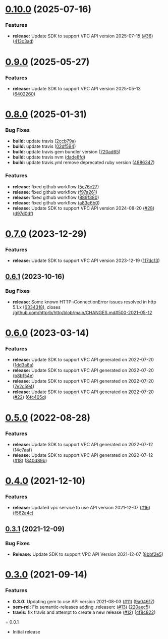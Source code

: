 # [0.10.0](https://github.com/IBM/vpc-ruby-sdk/compare/0.9.0...0.10.0) (2025-07-16)


### Features

* **release:** Update SDK to support VPC API version 2025-07-15 ([#36](https://github.com/IBM/vpc-ruby-sdk/issues/36)) ([413c3ad](https://github.com/IBM/vpc-ruby-sdk/commit/413c3ad3a55715ced2ca4d7738b38a1a83adceab))

# [0.9.0](https://github.com/IBM/vpc-ruby-sdk/compare/0.8.0...0.9.0) (2025-05-27)


### Features

* **release:** Update SDK to support VPC API version 2025-05-13 ([6402260](https://github.com/IBM/vpc-ruby-sdk/commit/6402260070a47a22c99e598e130506e59180dfda))

# [0.8.0](https://github.com/IBM/vpc-ruby-sdk/compare/0.7.0...0.8.0) (2025-01-31)


### Bug Fixes

* **build:** update travis ([2ccb79a](https://github.com/IBM/vpc-ruby-sdk/commit/2ccb79af909ede6eeeb3d99fbfd6abc6a599f90b))
* **build:** update travis ([02df594](https://github.com/IBM/vpc-ruby-sdk/commit/02df59401b2f6808f7bb95be097a41c47ae0e2b7))
* **build:** update travis gem bundler version ([720ad65](https://github.com/IBM/vpc-ruby-sdk/commit/720ad6587a69ef21bd2a88001677ecbd4b1b1105))
* **build:** update travis nvm ([dade8fd](https://github.com/IBM/vpc-ruby-sdk/commit/dade8fda88d6b91a42c1370b5ce25aa6c0f19720))
* **build:** update travis.yml remove deprecated ruby version ([4886347](https://github.com/IBM/vpc-ruby-sdk/commit/48863474edb3dce6767520deb79788ad9a36cac7))


### Features

* **release:** fixed github workflow ([5c76c27](https://github.com/IBM/vpc-ruby-sdk/commit/5c76c27085a03705eb309177035ff530ec6c8086))
* **release:** fixed github workflow ([f97a261](https://github.com/IBM/vpc-ruby-sdk/commit/f97a2614f21acfc188464a39e2a150687bdbf12d))
* **release:** fixed github workflow ([889f380](https://github.com/IBM/vpc-ruby-sdk/commit/889f380c2dd594fb34c0f0a0223a364afdb1ee07))
* **release:** fixed github workflow ([a83e6b0](https://github.com/IBM/vpc-ruby-sdk/commit/a83e6b07100c81b5ccc40214f5171a17d521d535))
* **release:** Update SDK to support VPC API version 2024-08-20 ([#28](https://github.com/IBM/vpc-ruby-sdk/issues/28)) ([d97d0df](https://github.com/IBM/vpc-ruby-sdk/commit/d97d0df05735adf6d96276eddf906b5ba1c71e1a))

# [0.7.0](https://github.com/IBM/vpc-ruby-sdk/compare/0.6.1...0.7.0) (2023-12-29)


### Features

* **release:** Update SDK to support VPC API version 2023-12-19 ([117dc13](https://github.com/IBM/vpc-ruby-sdk/commit/117dc132d21619fcea1f1493e1bcacd384b943f6))

## [0.6.1](https://github.com/IBM/vpc-ruby-sdk/compare/0.6.0...0.6.1) (2023-10-16)


### Bug Fixes

* **release:** Some known HTTP::ConnectionError issues resolved in http 5.1.x ([6334318](https://github.com/IBM/vpc-ruby-sdk/commit/6334318726ac52a6602b83b602926153d6aa949f)), closes [/github.com/httprb/http/blob/main/CHANGES.md#500-2021-05-12](https://github.com//github.com/httprb/http/blob/main/CHANGES.md/issues/500-2021-05-12)

# [0.6.0](https://github.com/IBM/vpc-ruby-sdk/compare/0.5.0...0.6.0) (2023-03-14)


### Features

* **release:** Update SDK to support VPC API generated on 2022-07-20 ([1dd3a8a](https://github.com/IBM/vpc-ruby-sdk/commit/1dd3a8ad8cf83e85013aec86bc574e77bcd2ee55))
* **release:** Update SDK to support VPC API generated on 2022-07-20 ([b8b154e](https://github.com/IBM/vpc-ruby-sdk/commit/b8b154e031bf15a79452da9fb9fe8381c7d0c08a))
* **release:** Update SDK to support VPC API generated on 2022-07-20 ([7e2c594](https://github.com/IBM/vpc-ruby-sdk/commit/7e2c5949783931c5dbcec71ba3141dfcf6d0e9f3))
* **release:** Update SDK to support VPC API generated on 2022-07-20 ([#22](https://github.com/IBM/vpc-ruby-sdk/issues/22)) ([6fc405d](https://github.com/IBM/vpc-ruby-sdk/commit/6fc405d3d82892df5e61b1cb597c7aaa2edb08b7))

# [0.5.0](https://github.com/IBM/vpc-ruby-sdk/compare/0.4.0...0.5.0) (2022-08-28)


### Features

* **release:** Update SDK to support VPC API generated on 2022-07-12 ([14e7aaf](https://github.com/IBM/vpc-ruby-sdk/commit/14e7aaf434eef6a99591d01b6b14948f580e9998))
* **release:** Update SDK to support VPC API generated on 2022-07-12 ([#18](https://github.com/IBM/vpc-ruby-sdk/issues/18)) ([840d89b](https://github.com/IBM/vpc-ruby-sdk/commit/840d89ba4901725a0050c1fd605fb8242c1e87e2))

# [0.4.0](https://github.com/IBM/vpc-ruby-sdk/compare/0.3.1...0.4.0) (2021-12-10)


### Features

* **release:** Updated vpc service to use API version 2021-12-07 ([#16](https://github.com/IBM/vpc-ruby-sdk/issues/16)) ([f562a4c](https://github.com/IBM/vpc-ruby-sdk/commit/f562a4cb6423ea3ab0e934975cac63acafb690bf))

## [0.3.1](https://github.com/IBM/vpc-ruby-sdk/compare/0.3.0...0.3.1) (2021-12-09)


### Bug Fixes

* **Release:** Update SDK to support VPC API Version 2021-12-07 ([8bbf2e5](https://github.com/IBM/vpc-ruby-sdk/commit/8bbf2e5c2c118084b223f652fde01ca6b8ea7242))

# [0.3.0](https://github.com/IBM/vpc-ruby-sdk/compare/0.2.0...0.3.0) (2021-09-14)


### Features

* **0.3.0:** Updating gem to use API version 2021-08-03 ([#11](https://github.com/IBM/vpc-ruby-sdk/issues/11)) ([9a04617](https://github.com/IBM/vpc-ruby-sdk/commit/9a04617a222ae476af48a57f12d49315bad7674e))
* **sem-rel:** Fix semantic-releases adding .releaserc ([#13](https://github.com/IBM/vpc-ruby-sdk/issues/13)) ([220aec5](https://github.com/IBM/vpc-ruby-sdk/commit/220aec5d5516d7e6ced22a8ffb2ca47d6b2f7117))
* **travis:** fix travis and attempt to create a new release ([#12](https://github.com/IBM/vpc-ruby-sdk/issues/12)) ([4f8c822](https://github.com/IBM/vpc-ruby-sdk/commit/4f8c822fc89b251892933fdcab07c8dcaecb4871))

= 0.0.1
* Initial release
